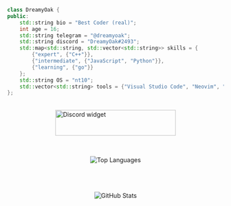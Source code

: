 
```c++
class DreamyOak {
public:
    std::string bio = "Best Coder (real)";
    int age = 16;
    std::string telegram = "@dreamyoak";
    std::string discord = "DreamyOak#2493";
    std::map<std::string, std::vector<std::string>> skills = {
        {"expert", {"C++"}},
        {"intermediate", {"JavaScript", "Python"}},
        {"learning", {"go"}}
    };
    std::string OS = "nt10";
    std::vector<std::string> tools = {"Visual Studio Code", "Neovim", "Sublime"};
};
```

<section>
  <div style="margin-top: 2rem; display: flex; justify-content: center;">
    <img src="https://discord.c99.nl/widget/theme-4/1007661460572356628.png" alt="Discord widget" width="280" height="60"> 
  </div>
</section>
<section>
  <div style="margin-top: 3rem; display: flex; flex-direction: column; align-items: center;">
    <img src="https://github-readme-stats.vercel.app/api/top-langs/?username=dreamyoak&layout=compact&theme=dark" alt="Top Languages"><br><br>
    <img src="https://github-readme-stats.vercel.app/api?username=dreamyoak&show_icons=true&theme=dark" alt="GitHub Stats" style="margin-top: 2rem;">
  </div>
</section>
